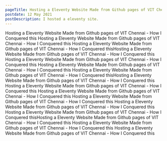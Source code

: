 ```yaml
---
pageTitle: Hosting a Eleventy Website Made from Github pages of VIT Chennai - How I Conquered this
postdate: 12 May 2021
postDescription: I hosted a eleventy site.
---
```

Hosting a Eleventy Website Made from Github pages of VIT Chennai - How I Conquered this
Hosting a Eleventy Website Made from Github pages of VIT Chennai - How I Conquered this
Hosting a Eleventy Website Made from Github pages of VIT Chennai - How I Conquered thisHosting a Eleventy Website Made from Github pages of VIT Chennai - How I Conquered this
Hosting a Eleventy Website Made from Github pages of VIT Chennai - How I Conquered this
Hosting a Eleventy Website Made from Github pages of VIT Chennai - How I Conquered this
Hosting a Eleventy Website Made from Github pages of VIT Chennai - How I Conquered thisHosting a Eleventy Website Made from Github pages of VIT Chennai - How I Conquered this
Hosting a Eleventy Website Made from Github pages of VIT Chennai - How I Conquered this
Hosting a Eleventy Website Made from Github pages of VIT Chennai - How I Conquered this
Hosting a Eleventy Website Made from Github pages of VIT Chennai - How I Conquered this
Hosting a Eleventy Website Made from Github pages of VIT Chennai - How I Conquered this
Hosting a Eleventy Website Made from Github pages of VIT Chennai - How I Conquered thisHosting a Eleventy Website Made from Github pages of VIT Chennai - How I Conquered this
Hosting a Eleventy Website Made from Github pages of VIT Chennai - How I Conquered this
Hosting a Eleventy Website Made from Github pages of VIT Chennai - How I Conquered this

